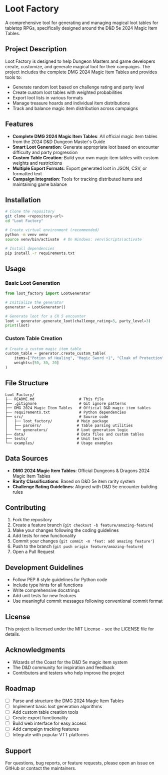 # Loot Factory

A comprehensive tool for generating and managing magical loot tables for tabletop RPGs, specifically designed around the D&D 5e 2024 Magic Item Tables.

## Project Description

Loot Factory is designed to help Dungeon Masters and game developers create, customize, and generate magical loot for their campaigns. The project includes the complete DMG 2024 Magic Item Tables and provides tools to:

- Generate random loot based on challenge rating and party level
- Create custom loot tables with weighted probabilities  
- Export loot lists in various formats
- Manage treasure hoards and individual item distributions
- Track and balance magic item distribution across campaigns

## Features

- **Complete DMG 2024 Magic Item Tables**: All official magic item tables from the 2024 D&D Dungeon Master's Guide
- **Smart Loot Generation**: Generate appropriate loot based on encounter difficulty and party progression
- **Custom Table Creation**: Build your own magic item tables with custom weights and restrictions
- **Multiple Export Formats**: Export generated loot in JSON, CSV, or formatted text
- **Campaign Integration**: Tools for tracking distributed items and maintaining game balance

## Installation

```bash
# Clone the repository
git clone <repository-url>
cd "Loot Factory"

# Create virtual environment (recommended)
python -m venv venv
source venv/bin/activate  # On Windows: venv\Scripts\activate

# Install dependencies
pip install -r requirements.txt
```

## Usage

### Basic Loot Generation

```python
from loot_factory import LootGenerator

# Initialize the generator
generator = LootGenerator()

# Generate loot for a CR 5 encounter
loot = generator.generate_loot(challenge_rating=5, party_level=3)
print(loot)
```

### Custom Table Creation

```python
# Create a custom magic item table
custom_table = generator.create_custom_table(
    items=["Potion of Healing", "Magic Sword +1", "Cloak of Protection"],
    weights=[50, 30, 20]
)
```

## File Structure

```
Loot Factory/
├── README.md                    # This file
├── .gitignore                   # Git ignore patterns
├── DMG 2024 Magic Item Tables   # Official D&D magic item tables
├── requirements.txt             # Python dependencies
├── src/                         # Source code
│   ├── loot_factory/           # Main package
│   ├── parsers/                # Table parsing utilities
│   └── generators/             # Loot generation logic
├── data/                       # Data files and custom tables
├── tests/                      # Unit tests
└── examples/                   # Usage examples
```

## Data Sources

- **DMG 2024 Magic Item Tables**: Official Dungeons & Dragons 2024 Magic Item Tables
- **Rarity Classifications**: Based on D&D 5e item rarity system
- **Challenge Rating Guidelines**: Aligned with D&D 5e encounter building rules

## Contributing

1. Fork the repository
2. Create a feature branch (`git checkout -b feature/amazing-feature`)
3. Make your changes following the coding guidelines
4. Add tests for new functionality
5. Commit your changes (`git commit -m 'feat: add amazing feature'`)
6. Push to the branch (`git push origin feature/amazing-feature`)
7. Open a Pull Request

## Development Guidelines

- Follow PEP 8 style guidelines for Python code
- Include type hints for all functions
- Write comprehensive docstrings
- Add unit tests for new features
- Use meaningful commit messages following conventional commit format

## License

This project is licensed under the MIT License - see the LICENSE file for details.

## Acknowledgments

- Wizards of the Coast for the D&D 5e magic item system
- The D&D community for inspiration and feedback
- Contributors and testers who help improve the project

## Roadmap

- [ ] Parse and structure the DMG 2024 Magic Item Tables
- [ ] Implement basic loot generation algorithms  
- [ ] Add custom table creation tools
- [ ] Create export functionality
- [ ] Build web interface for easy access
- [ ] Add campaign tracking features
- [ ] Integrate with popular VTT platforms

## Support

For questions, bug reports, or feature requests, please open an issue on GitHub or contact the maintainers. 